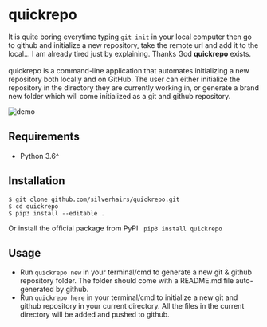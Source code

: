 # quickrepo
It is quite boring everytime typing `git init` in your local computer then go to github and initialize a new repository, take the remote url and add it to the local... I am already tired just by explaining. Thanks God **quickrepo** exists. <br/>
<br/>quickrepo is a command-line application that automates initializing a new repository both locally and on GitHub. The user can either initialize the repository in the directory they are currently working in, or generate a brand new folder which will come initialized as a git and github repository.

<img src="/demo.gif" alt="demo">

## Requirements
- Python 3.6^
## Installation
```
$ git clone github.com/silverhairs/quickrepo.git
$ cd quickrepo
$ pip3 install --editable .
```
Or install the official package from PyPI
``` pip3 install quickrepo```

## Usage
- Run `quickrepo new` in your terminal/cmd to generate a new git & github repository folder. The folder should come with a README.md file auto-generated by github. <br/>
- Run `quickrepo here` in your terminal/cmd to initialize a new git and github repository in your current directory. All the files in the current directory will be added and pushed to github.
